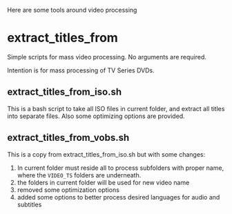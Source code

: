 Here are some tools around video processing

# extract_titles_from

Simple scripts for mass video processing. No arguments are required.

Intention is for mass processing of TV Series DVDs.

## extract_titles_from_iso.sh

This is a bash script to take all ISO files in current folder, and extract all
titles into separate files. Also some optimizing options are provided.

## extract_titles_from_vobs.sh

This is a copy from extract_titles_from_iso.sh but with some changes:

1. In current folder must reside all to process subfolders with proper name,
where the `VIDEO_TS` folders are underneath.
2. the folders in current folder will be used for new video name
3. removed some optimization options
4. added some options to better process desired languages for audio and subtitles
